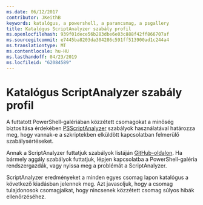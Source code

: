 ```yaml
---
ms.date: 06/12/2017
contributor: JKeithB
keywords: katalógus, a powershell, a parancsmag, a psgallery
title: Katalógus ScriptAnalyzer szabály profil
ms.openlocfilehash: 939f01dece56b283dbe6e03c888f42ff866707af
ms.sourcegitcommit: e7445ba8203da304286c591ff513900ad1c244a4
ms.translationtype: MT
ms.contentlocale: hu-HU
ms.lasthandoff: 04/23/2019
ms.locfileid: "62084589"
---
```

# <a name="scriptanalyzer-rule-profile-for-gallery"></a>Katalógus ScriptAnalyzer szabály profil

A futtatott PowerShell-galériában közzétett csomagokat a minőség biztosítása érdekében [PSScriptAnalyzer](https://github.com/PowerShell/PSScriptAnalyzer) szabályok használatával határozza meg, hogy vannak-e a szkriptekben elküldött kapcsolatban felmerülő szabálysértéseket.

Annak a ScriptAnalyzer futtatjuk szabályok listáján [GitHub-oldalon](https://github.com/PowerShell/PSScriptAnalyzer/blob/development/Engine/Settings/PSGallery.psd1).
Ha bármely aggály szabályok futtatjuk, lépjen kapcsolatba a PowerShell-galéria rendszergazdák, vagy nyissa meg a problémát a ScriptAnalyzer.

ScriptAnalyzer eredményeket a minden egyes csomag lapon katalógus a következő kiadásban jelennek meg. Azt javasoljuk, hogy a csomag tulajdonosok csomagjaikat, hogy nincsenek közzétett csomag súlyos hibák ellenőrzéséhez.
